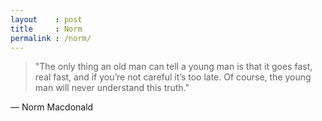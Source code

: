 ```yaml
---
layout    : post
title     : Norm
permalink : /norm/
---
```


> "The only thing an old man can tell a young man is that it goes fast, real
> fast, and if you’re not careful it’s too late. Of course, the young man will
> never understand this truth."

&mdash; Norm Macdonald
